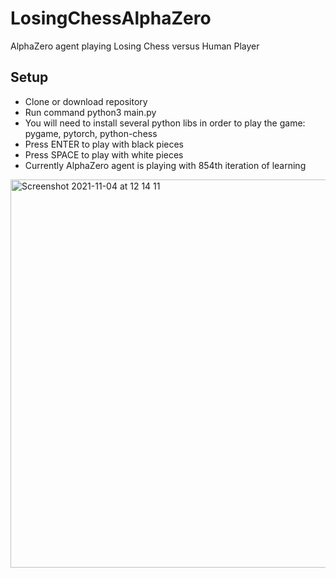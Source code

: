 # LosingChessAlphaZero
AlphaZero agent playing Losing Chess versus Human Player

## Setup
* Clone or download repository
* Run command python3 main.py
* You will need to install several python libs in order to play the game: pygame, pytorch, python-chess
* Press ENTER to play with black pieces
* Press SPACE to play with white pieces
* Currently AlphaZero agent is playing with 854th iteration of learning


<img width="621" alt="Screenshot 2021-11-04 at 12 14 11" src="https://user-images.githubusercontent.com/11997771/140304339-3fb32bf5-0e6d-46b5-8793-23808b1cbf49.png">
